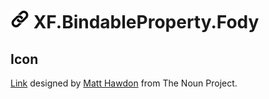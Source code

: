 # <img src="/Icon.png" height="30px"> XF.BindableProperty.Fody


## Icon

[Link](https://thenounproject.com/term/link/39562/) designed by [Matt Hawdon](https://thenounproject.com/matthawdon/) from The Noun Project.
